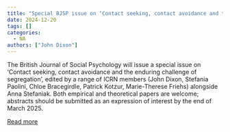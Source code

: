 ```yaml
---
title: "Special BJSP issue on ‘Contact seeking, contact avoidance and the enduring challenge of segregation’"
date: 2024-12-20
tags: []
categories:
  - NA
authors: ["John Dixon"]
---
```


The British Journal of Social Psychology will issue a special issue on ‘Contact seeking, contact avoidance and the enduring challenge of segregation’, edited by a range of ICRN members (John Dixon, Stefania Paolini, Chloe Bracegirdle, Patrick Kotzur, Marie-Therese Friehs) alongside Anna Stefaniak. Both empirical and theoretical papers are welcome; abstracts should be submitted as an expression of interest by the end of March 2025.
  
[Read more](https://drive.google.com/file/d/1R5QvWT0aJbDjhT7q8WkGm-1yTz41XvFW/view?usp=sharing)
